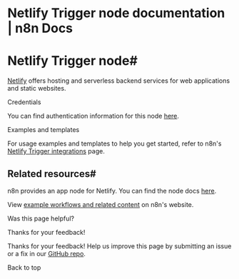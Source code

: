 # Netlify Trigger node documentation | n8n Docs

[ ](https://github.com/n8n-io/n8n-docs/edit/main/docs/integrations/builtin/trigger-nodes/n8n-nodes-base.netlifytrigger.md "Edit this page")

# Netlify Trigger node#

[Netlify](https://netlify.com/) offers hosting and serverless backend services for web applications and static websites.

Credentials

You can find authentication information for this node [here](../../credentials/netlify/).

Examples and templates

For usage examples and templates to help you get started, refer to n8n's [Netlify Trigger integrations](https://n8n.io/integrations/netlify-trigger/) page.

## Related resources#

n8n provides an app node for Netlify. You can find the node docs [here](../../app-nodes/n8n-nodes-base.netlify/).

View [example workflows and related content](https://n8n.io/integrations/netlify/) on n8n's website.

Was this page helpful? 

Thanks for your feedback! 

Thanks for your feedback! Help us improve this page by submitting an issue or a fix in our [GitHub repo](https://github.com/n8n-io/n8n-docs). 

Back to top